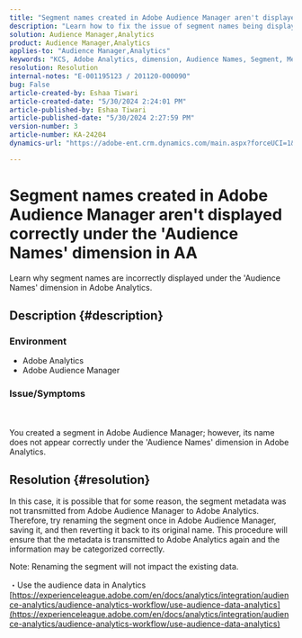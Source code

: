 ```yaml
---
title: "Segment names created in Adobe Audience Manager aren't displayed correctly under the 'Audience Names' dimension in AA"
description: "Learn how to fix the issue of segment names being displayed incorrectly under the 'Audience Names' dimension in Adobe Analytics."
solution: Audience Manager,Analytics
product: Audience Manager,Analytics
applies-to: "Audience Manager,Analytics"
keywords: "KCS, Adobe Analytics, dimension, Audience Names, Segment, Metadata, Audience Data"
resolution: Resolution
internal-notes: "E-001195123 / 201120-000090"
bug: False
article-created-by: Eshaa Tiwari
article-created-date: "5/30/2024 2:24:01 PM"
article-published-by: Eshaa Tiwari
article-published-date: "5/30/2024 2:27:59 PM"
version-number: 3
article-number: KA-24204
dynamics-url: "https://adobe-ent.crm.dynamics.com/main.aspx?forceUCI=1&pagetype=entityrecord&etn=knowledgearticle&id=74d3893d-901e-ef11-840a-002248092444"

---
```

# Segment names created in Adobe Audience Manager aren't displayed correctly under the 'Audience Names' dimension in AA


Learn why segment names are incorrectly displayed under the 'Audience Names' dimension in Adobe Analytics.

## Description {#description}


### Environment

- Adobe Analytics
- Adobe Audience Manager


### Issue/Symptoms
<br><br>You created a segment in Adobe Audience Manager; however, its name does not appear correctly under the 'Audience Names' dimension in Adobe Analytics.<br>

## Resolution {#resolution}


In this case, it is possible that for some reason, the segment metadata was not transmitted from Adobe Audience Manager to Adobe Analytics. Therefore, try renaming the segment once in Adobe Audience Manager, saving it, and then reverting it back to its original name. This procedure will ensure that the metadata is transmitted to Adobe Analytics again and the information may be categorized correctly.

Note: Renaming the segment will not impact the existing data.

・Use the audience data in Analytics
[https://experienceleague.adobe.com/en/docs/analytics/integration/audience-analytics/audience-analytics-workflow/use-audience-data-analytics](https://experienceleague.adobe.com/en/docs/analytics/integration/audience-analytics/audience-analytics-workflow/use-audience-data-analytics)
